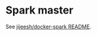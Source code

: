 # Spark master

See [jijeesh/docker-spark README](https://github.com/kubernetes-hadoop-spark/docker-spark).
